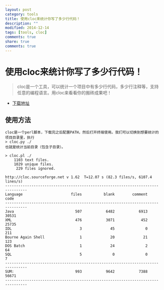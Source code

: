 ```yaml
---
layout: post
category: tools
title: 使用cloc来统计你写了多少行代码！
description: ""
modified: 2014-12-14
tags: [tools, cloc]
comments: true
share: true
comments: true
---
```

使用cloc来统计你写了多少行代码！
===============

> cloc是一个工具，可以统计一个项目中有多少行代码，多少行注释等，支持任意的编程语言。用cloc来看看你的搬砖成果吧！

* [下载地址](http://sourceforge.net/projects/cloc/files/)

## 使用方法

	cloc是一个perl脚本，下载完之后配置PATH，然后打开终端使用。我们可以切换到想要统计的项目目录里，执行
	> cloc.py ./
	也就是统计当前目录（包含子目录）。
	
```
> cloc.pl ./
    1103 text files.
    1029 unique files.                                          
     229 files ignored.

http://cloc.sourceforge.net v 1.62  T=12.07 s (82.3 files/s, 6107.4 lines/s)
--------------------------------------------------------------------------------
Language                      files          blank        comment           code
--------------------------------------------------------------------------------
Java                            507           6482           6913          30531
XML                             476           3071            452          25735
IDL                               3             45              0            211
Bourne Again Shell                1             20             21            123
DOS Batch                         1             24              2             64
SQL                               5              0              0              7
--------------------------------------------------------------------------------
SUM:                            993           9642           7388          56671
--------------------------------------------------------------------------------
```
